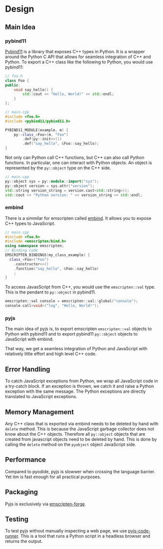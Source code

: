 # Design

## Main Idea
### pybind11
[Pybind11](https://github.com/pybind/pybind11) is a library that exposes C++ types in Python. It is a wrapper around the Python C API that allows for seamless integration of C++ and Python. 
To export a C++ class like the following to Python, you would use pybind11:

```C++
// foo.h
class Foo {
public:
    void say_hello() {
        std::cout << "Hello, World!" << std::endl;
    }
};
```

```C++
// main.cpp
#include <foo.h>
#include <pybind11/pybind11.h>

PYBIND11_MODULE(example, m) {
    py::class_<Foo>(m, "Foo")
        .def(py::init<>())
        .def("say_hello", &Foo::say_hello);
}
```
Not only can Python call C++ functions, but C++ can also call Python functions. In particular, one can interact
with Python objects. An object is represented by the `py::object` type on the C++ side. 

```C++
// main.cpp
py::object sys = py::module::import("sys");
py::object version = sys.attr("version");
std::string version_string = version.cast<std::string>();
std::cout << "Python version: " << version_string << std::endl;

```




### embind
There is a simmilar for emscripten called [embind](https://emscripten.org/docs/porting/connecting_cpp_and_javascript/embind.html). It allows you to expose C++ types to JavaScript.

```C++
// main.cpp
#include <foo.h>
#include <emscripten/bind.h>
using namespace emscripten;
// Binding code
EMSCRIPTEN_BINDINGS(my_class_example) {
  class_<Foo>("Foo")
    .constructor<>()
    .function("say_hello", &Foo::say_hello)
    ;
}
```
To access JavasScript from C++, you would use the `emscripten::val` type. This is the pendant to `py::object` in pybind11.

```C++
emscripten::val console = emscripten::val::global("console");
console.call<void>("log", "Hello, World!");
```

### pyjs
The main idea of pyjs is, to export emscripten `emscripten::val` objects to Python with pybind11 and to export pybind11 `py::object` objects to JavaScript with embind. 

That way, we get a seamless integration of Python and JavaScript with relatively little effort and high level C++
code.



## Error Handling

To catch JavaScript exceptions from Python, we wrap all JavaScript code in a try-catch block. If an exception is thrown, we catch it and raise a Python exception with the same message. 
The Python exceptions are directly translated to JavaScript exceptions.



## Memory Management
Any C++ class that is exported via embind needs to be deleted by hand with `delete` method. This is because the JavaScript garbage collector does not know about the C++ objects.
Therefore all `py::object` objects that are created from javascript objects need to be deleted by hand. This is done by calling the `delete` method on the `pyobject` object JavaScript side.


## Performance

Compared to pyodide, pyjs is slowwer when crossing the language barrier. Yet itm is fast enough for all practical purposes. 

## Packaging

Pyjs is exclusively via [emscripten-forge](https://github.com/emscripten-forge/recipes).

## Testing

To test pyjs without manually inspecting a web page, we use [pyjs-code-runner](https://github.com/emscripten-forge/pyjs-code-runner). This is a tool that runs a Python script in a headless browser and returns the output. 

